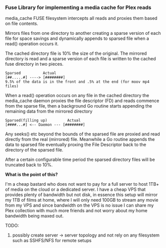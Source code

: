 ### Fuse Library for implementing a media cache for Plex reads

media_cache FUSE filesystem intercepts all reads and proxies them based
on file contents.

Mirrors files from one directory to another creating a sparse version
of each file for space savings and dynamically appends to sparsed file when a read() 
operation occurs it.

The cached directory file is 10% the size of the original. 
The mirrored directory is read and a sparse version of each file is written to the 
cached fuse directory in two pieces. 
 
 ```
 Sparsed          Actual
[##.....#] ----> [########]
9.5% of the data is in the front and .5% at the end (for moov mp4 files)
```

When a read() operation occurs on any file in the cached directory
the media_cache daemon proxies the file descriptor (FD) and reads commence from
the sparse file, then a background Go routine starts appending the remaining data
from the mirrored directory

```
Sparsed(filling up)         Actual
[####...#] <-- Daemon --- [########]
```

Any seeks() etc beyond the bounds of the sparsed file are proxied and read directly 
from the real (mirrored) file. Meanwhile a Go routine appends the data to
sparsed file eventually proxing the File Descriptor back to the directory of the 
sparsed file.

After a certain configurable time period the sparsed directory files
will be truncated back to 10%.

**What is the point of this?**

I'm a cheap bastard who does not want to pay for a full server to host 1TB+ of media on the cloud or a dedicated server. I have a cheap VPS that provides plenty of bandwidth but not disk, in essence
this setup will mirror my 1TB of films at home, where I will only need 100GB
to stream any movie from my VPS and since bandwidth on the VPS is no issue I
can share my Plex collection with much more friends and not worry about my
home bandwidth being maxed out.

TODO:

1. possibly create server -> server topology and not rely on any filesystem such
as SSHFS/NFS for remote setups
